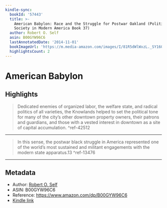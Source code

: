 ```yaml
---
kindle-sync:
  bookId: '57443'
  title: >-
    American Babylon: Race and the Struggle for Postwar Oakland (Politics and
    Society in Modern America Book 37)
  author: Robert O. Self
  asin: B00GYW96C6
  lastAnnotatedDate: '2014-11-01'
  bookImageUrl: 'https://m.media-amazon.com/images/I/81R5dWlWxzL._SY160.jpg'
  highlightsCount: 2
---
```

# American Babylon



## Highlights
> Dedicated enemies of organized labor, the welfare state, and radical politics of all varieties, the Knowlands helped to set the political tone for many of the city’s other downtown property owners, their patrons and guardians, and those with a vested interest in downtown as a site of capital accumulation. ^ref-42512

---
> In this sense, the postwar black struggle in America represented one of the world’s most sustained and militant engagements with the modern state apparatus.13 ^ref-13476

---

## Metadata
* Author: [Robert O. Self](https://www.amazon.comundefined)
* ASIN: B00GYW96C6
* Reference: https://www.amazon.com/dp/B00GYW96C6
* [Kindle link](kindle://book?action=open&asin=B00GYW96C6)

